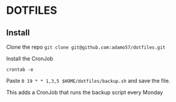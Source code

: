 # DOTFILES

## Install
Clone the repo
`git clone git@github.com:adamo57/dotfiles.git`

Install the CronJob

`crontab -e`

Paste `0 19 * * 1,3,5 $HOME/dotfiles/backup.sh` and save the file.

This adds a CronJob that runs the backup script every Monday

